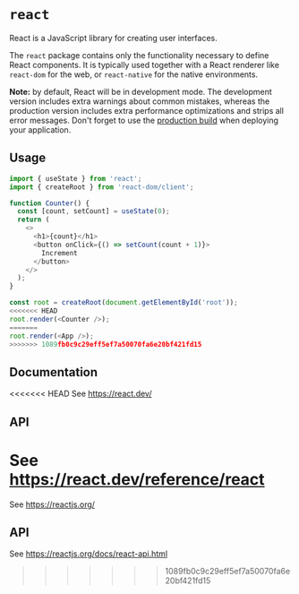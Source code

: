 # `react`

React is a JavaScript library for creating user interfaces.

The `react` package contains only the functionality necessary to define React components. It is typically used together with a React renderer like `react-dom` for the web, or `react-native` for the native environments.

**Note:** by default, React will be in development mode. The development version includes extra warnings about common mistakes, whereas the production version includes extra performance optimizations and strips all error messages. Don't forget to use the [production build](https://reactjs.org/docs/optimizing-performance.html#use-the-production-build) when deploying your application.

## Usage

```js
import { useState } from 'react';
import { createRoot } from 'react-dom/client';

function Counter() {
  const [count, setCount] = useState(0);
  return (
    <>
      <h1>{count}</h1>
      <button onClick={() => setCount(count + 1)}>
        Increment
      </button>
    </>
  );
}

const root = createRoot(document.getElementById('root'));
<<<<<<< HEAD
root.render(<Counter />);
=======
root.render(<App />);
>>>>>>> 1089fb0c9c29eff5ef7a50070fa6e20bf421fd15
```

## Documentation

<<<<<<< HEAD
See https://react.dev/

## API

See https://react.dev/reference/react
=======
See https://reactjs.org/

## API

See https://reactjs.org/docs/react-api.html
>>>>>>> 1089fb0c9c29eff5ef7a50070fa6e20bf421fd15
